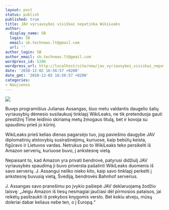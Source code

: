 ```yaml
---
layout: post
status: publish
published: true
title: JAV vyriausybei visiškai nepatinka WikiLeaks
author:
  display_name: SB
  login: SB
  email: sb.technews.lt@gmail.com
  url: ''
author_login: SB
author_email: sb.technews.lt@gmail.com
wordpress_id: 5286
wordpress_url: http://localhost/site/new/jav_vyriausybei_visiskai_nepatinka_wikileaks/
date: '2010-12-02 16:56:57 +0200'
date_gmt: '2010-12-02 16:56:57 +0200'
categories:
- Naujienos
---
```

<div class="imgright"><img src="http://www.part.lt/img/8c53a67d64d23eac71cb155e20a64eb0893.jpg"  /></div>
<p>Buvęs programišius Julianas Assangas, šiuo metu valdantis daugelio šalių vyriausybių dėmesio susilaukusį tinklapį WikiLeaks, ne tik pretenduoja gauti prestižinį Time leidinio skiriamą metų žmogaus titulą, bet ir kovoja su spaudimu prieš jo kūrinį.</p>
<p>WikiLeaks prieš kelias dienas pagarsėjo tuo, jog paviešino daugybe JAV diplomatinių atstovybių susirašinėjimų, kuriuose, kaip bebūtų keista, figūravo ir Lietuvos vardas. Netrukus po to WikiLeaks teko persikelti iš Amazon serverių, kuriuose buvo, į ankstesnę vietą.</p>
<p>Nepaisant to, kad Amazon yra privati bendrovė, patyrusi didžiulį JAV vyriausybės spaudimą ji buvo priversta pašalinti WikiLeaks duomenis iš savo serverių. J. Assangui neliko nieko kito, kaip savo tinklapį perkelti į ankstesnę buvusią vietą, Švediją, bendrovės Bahnhof serverius.</p>
<p>J. Assangas savo pranešimu po įvykio pašiepė JAV deklaruojamą žodžio laisvę: „Jeigu Amazon iš tiesų nesmagiai jaučiasi dėl pirmosios pataisos, jai reikėtų pasitraukti iš prekybos knygomis verslo. Bet kokiu atveju, mūsų doleriai dabar keliaus nebe ten, o į Europą.“</p>

